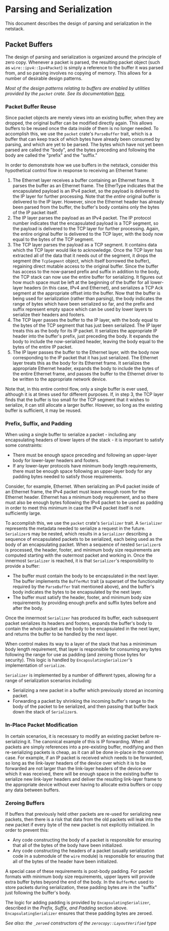 # Parsing and Serialization

This document describes the design of parsing and serialization in the netstack.

## Packet Buffers

The design of parsing and serialization is organized around the principle of
zero copy. Whenever a packet is parsed, the resulting packet object (such as
`wire::ipv4::Ipv4Packet`) is simply a reference to the buffer it was parsed
from, and so parsing involves no copying of memory. This allows for a number of
desirable design patterns.

*Most of the design patterns relating to buffers are enabled by utilities
provided by the `packet` crate. See its documentation
[here](https://fuchsia-docs.firebaseapp.com/rust/packet/index.html).*

### Packet Buffer Reuse

Since packet objects are merely views into an existing buffer, when they are
dropped, the original buffer can be modified directly again. This allows buffers
to be reused once the data inside of them is no longer needed. To accomplish
this, we use the `packet` crate's `ParseBuffer` trait, which is a buffer that
can keep track of which bytes have already been consumed by parsing, and which
are yet to be parsed. The bytes which have not yet been parsed are called the
"body", and the bytes preceding and following the body are called the "prefix"
and the "suffix."

In order to demonstrate how we use buffers in the netstack, consider this
hypothetical control flow in response to receiving an Ethernet frame:

1. The Ethernet layer receives a buffer containing an Ethernet frame. It parses
   the buffer as an Ethernet frame. The EtherType indicates that the
   encapsulated payload is an IPv4 packet, so the payload is delivered to the IP
   layer for further processing. Note that the *entire* original buffer is
   delivered to the IP layer. However, since the Ethernet header has already
   been parsed from the buffer, the buffer's body contains only the bytes of the
   IP packet itself.
2. The IP layer parses the payload as an IPv4 packet. The IP protocol number
   indicates that the encapsulated payload is a TCP segment, so the payload is
   delivered to the TCP layer for further processing. Again, the entire original
   buffer is delivered to the TCP layer, with the body now equal to the bytes of
   the TCP segment.
3. The TCP layer parses the payload as a TCP segment. It contains data which the
   TCP layer would like to acknowledge. Once the TCP layer has extracted all of
   the data that it needs out of the segment, it drops the segment (the
   `TcpSegment` object, which itself borrowed the buffer), regaining direct
   mutable access to the original buffer. Since the buffer has access to the
   now-parsed prefix and suffix in addition to the body, the TCP stack can now
   use the entire buffer for serializing. It figures out how much space must be
   left at the beginning of the buffer for all lower-layer headers (in this
   case, IPv4 and Ethernet), and serializes a TCP Ack segment at the appropriate
   offset into the buffer. Now that the buffer is being used for serialization
   (rather than parsing), the body indicates the range of bytes which have been
   serialized so far, and the prefix and suffix represent empty space which can
   be used by lower layers to serialize their headers and footers.
4. The TCP layer passes the buffer to the IP layer, with the body equal to the
   bytes of the TCP segment that has just been serialized. The IP layer treats
   this as the body for its IP packet. It serializes the appropriate IP header
   into the buffer's prefix, just preceding the body. It expands the body to
   include the now-serialized header, leaving the body equal to the bytes of the
   entire IP packet.
5. The IP layer passes the buffer to the Ethernet layer, with the body now
   corresponding to the IP packet that it has just serialized. The Ethernet
   layer treats this as the body for its Ethernet frame. It serializes the
   appropriate Ethernet header, expands the body to include the bytes of the
   entire Ethernet frame, and passes the buffer to the Ethernet driver to be
   written to the appropriate network device.

Note that, in this entire control flow, only a single buffer is ever used,
although it is at times used for different purposes. If, in step 3, the TCP
layer finds that the buffer is too small for the TCP segment that it wishes to
serialize, it can still allocate a larger buffer. However, so long as the
existing buffer is sufficient, it may be reused.

### Prefix, Suffix, and Padding

When using a single buffer to serialize a packet - including any encapsulating
headers of lower layers of the stack - it is important to satisfy some
constraints:
- There must be enough space preceding and following an upper-layer body for
  lower-layer headers and footers.
- If any lower-layer protocols have minimum body length requirements, there must
  be enough space following an upper-layer body for any padding bytes needed to
  satisfy those requirements.

Consider, for example, Ethernet. When serializing an IPv4 packet inside of an
Ethernet frame, the IPv4 packet must leave enough room for the Ethernet header.
Ethernet has a minimum body requirement, and so there must also be enough bytes
following the IPv4 packet to be used as padding in order to meet this minimum in
case the IPv4 packet itself is not sufficiently large.

To accomplish this, we use the `packet` crate's `Serializer` trait. A
`Serializer` represents the metadata needed to serialize a request in the
future. `Serializer`s may be nested, which results in a `Serializer` describing
a sequence of encapsulated packets to be serialized, each being used as the body
of an encapsulating packet. When a sequence of nested `Serializer`s is
processed, the header, footer, and minimum body size requirements are computed
starting with the outermost packet and working in. Once the innermost
`Serializer` is reached, it is that `Serializer`'s responsibility to provide a
buffer:
- The buffer must contain the body to be encapsulated in the next layer. The
  buffer implements the `BufferMut` trait (a superset of the functionality
  required by the `ParseBuffer` trait mentioned above), and the buffer's body
  indicates the bytes to be encapsulated by the next layer.
- The buffer must satisfy the header, footer, and minimum body size requirements
  by providing enough prefix and suffix bytes before and after the body.

Once the innermost `Serializer` has produced its buffer, each subsequent packet
serializes its headers and footers, expands the buffer's body to contain the
whole packet as the body to be encapsulated in the next layer, and returns the
buffer to be handled by the next layer.

When control makes its way to a layer of the stack that has a minimimum body
length requirement, that layer is responsible for consuming any bytes following
the range for use as padding (and zeroing those bytes for security). This logic
is handled by `EncapsulatingSerializer`'s implementation of `serialize`.

`Serializer` is implemented by a number of different types, allowing for a range
of serialization scenarios including:
- Serializing a new packet in a buffer which previously stored an incoming
  packet.
- Forwarding a packet by shrinking the incoming buffer's range to the body of
  the packet to be serialized, and then passing that buffer back down the stack
  of `Serializer`s.

### In-Place Packet Modification

In certain scenarios, it is necessary to modify an existing packet before
re-serializing it. The canonical example of this is IP forwarding. When all
packets are simply references into a pre-existing buffer, modifying and then
re-serializing packets is cheap, as it can all be done in-place in the common
case. For example, if an IP packet is received which needs to be forwarded, so
long as the link-layer headers of the device over which it is to be forwarded
are not larger than the link-layer headers of the device over which it was
received, there will be enough space in the existing buffer to serialize new
link-layer headers and deliver the resulting link-layer frame to the appropriate
device without ever having to allocate extra buffers or copy any data between
buffers.

### Zeroing Buffers

If buffers that previously held other packets are re-used for serializing
new packets, then there is a risk that data from the old packets will leak
into the new packet if every byte of the new packet is not explicitly
initialized. In order to prevent this:
- Any code constructing the body of a packet is responsible for ensuring that
  all of the bytes of the body have been initialized.
- Any code constructing the headers of a packet (usually serialization code in a
  submodule of the `wire` module) is responsible for ensuring that all of the
  bytes of the header have been initialized.

A special case of these requirements is post-body padding. For packet formats
with minimum body size requirements, upper layers will provide extra buffer
bytes beyond the end of the body. In the `BufferMut` used to store packets
during serialization, these padding bytes are in the "suffix" just following the
buffer's body.

The logic for adding padding is provided by `EncapsulatingSerializer`, described
in the *Prefix, Suffix, and Padding* section above. `EncapsulatingSerializer`
ensures that these padding bytes are zeroed.

*See also: the `_zeroed` constructors of the `zerocopy::LayoutVerified` type*
